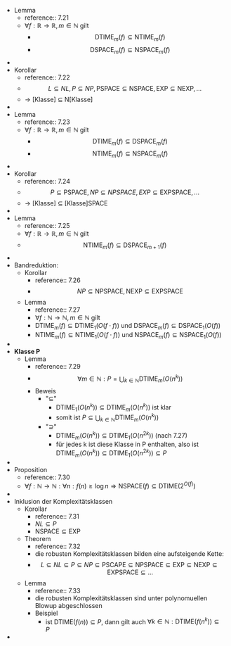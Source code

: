 - Lemma
	- reference:: 7.21
	- $\forall f:\mathbb{R}\rightarrow\mathbb{R},m\in\mathbb{N}$ gilt
		- $$\text{DTIME}_{m}\left(f\right)\subseteq\text{NTIME}_{m}\left(f\right)$$
		- $$\text{DSPACE}_{m}\left(f\right)\subseteq\text{NSPACE}_{m}\left(f\right)$$
-
- Korollar
	- reference:: 7.22
	- $$L\subseteq NL,P\subseteq NP,\text{PSPACE}\subseteq\text{NSPACE},\text{EXP}\subseteq\text{NEXP},...$$
	- -> [Klasse] $\subseteq$ N[Klasse]
-
- Lemma
	- reference:: 7.23
	- $\forall f:\mathbb{R}\rightarrow\mathbb{R},m\in\mathbb{N}$ gilt
		- $$\text{DTIME}_{m}\left(f\right)\subseteq\text{DSPACE}_{m}\left(f\right)$$
		- $$\text{NTIME}_{m}\left(f\right)\subseteq\text{NSPACE}_{m}\left(f\right)$$
-
- Korollar
	- reference:: 7.24
	- $$P\subseteq\text{PSPACE},NP\subseteq NPSPACE,EXP\subseteq\text{EXPSPACE},...$$
	- -> [Klasse] $\subseteq$ [Klasse]SPACE
-
- Lemma
	- reference:: 7.25
	- $\forall f:\mathbb{R}\rightarrow\mathbb{R},m\in\mathbb{N}$ gilt
	- $$\text{NTIME}_{m}\left(f\right)\subseteq\text{DSPACE}_{m+1}\left(f\right)$$
-
- Bandreduktion:
	- Korollar
		- reference:: 7.26
		- $$NP\subseteq\text{NPSPACE},\text{NEXP}\subseteq\text{EXPSPACE}$$
	- Lemma
		- reference:: 7.27
		- $\forall f:\mathbb{N}\rightarrow\mathbb{N},m\in\mathbb{N}$ gilt
		- $\text{DTIME}_{m}\left(f\right)\subseteq\text{DTIME}_1\left(O\left(f\cdot f\right)\right)$ und $\text{DSPACE}_{m}\left(f\right)\subseteq\text{DSPACE}_1\left(O\left(f\right)\right)$
		- $\text{NTIME}_{m}\left(f\right)\subseteq\text{NTIME}_1\left(O\left(f\cdot f\right)\right)$ und $\text{NSPACE}_{m}\left(f\right)\subseteq\text{NSPACE}_1\left(O\left(f\right)\right)$
-
- **Klasse P**
	- Lemma
		- reference:: 7.29
		- $$\forall m\in\mathbb{N}:P=\bigcup_{k\in\mathbb{N}}\text{DTIME}_{m}\left(O\left(n^{k}\right)\right)$$
		- Beweis
			- "$\subseteq$"
				- $\text{DTIME}_1\left(O\left(n^{k}\right)\right)\subseteq\text{DTIME}_{m}\left(O\left(n^{k}\right)\right)$ ist klar
				- somit ist $P\subseteq\bigcup_{k\in\mathbb{N}}\text{DTIME}_{m}\left(O\left(n^{k}\right)\right)$
			- "$\supseteq$"
				- $\text{DTIME}_{m}\left(O\left(n^{k}\right)\right)\subseteq\text{DTIME}_1\left(O\left(n^{2k}\right)\right)$ (nach 7.27)
				- für jedes k ist diese Klasse in P enthalten, also ist $\text{DTIME}_{m}\left(O\left(n^{k}\right)\right)\subseteq\text{DTIME}_1\left(O\left(n^{2k}\right)\right)\subseteq P$
-
- Proposition
	- reference:: 7.30
	- $\forall f:\mathbb{N}\rightarrow\mathbb{N}:\forall n:f\left(n\right)\geq\log n\Rightarrow\text{NSPACE}\left(f\right)\subseteq\text{DTIME}\left(2^{O\left(f\right)}\right)$
-
- Inklusion der Komplexitätsklassen
	- Korollar
		- reference:: 7.31
		- $NL\subseteq P$
		- $\text{NSPACE}\subseteq\text{EXP}$
	- Theorem
		- reference:: 7.32
		- die robusten Komplexitätsklassen bilden eine aufsteigende Kette:
		- $$L\subseteq NL\subseteq P\subseteq NP\subseteq\text{PSCAPE}\subseteq\text{NPSPACE}\subseteq\text{EXP}\subseteq\text{NEXP}\subseteq\text{EXPSPACE}\subseteq...$$
	- Lemma
		- reference:: 7.33
		- die robusten Komplexitätsklassen sind unter polynomuellen Blowup abgeschlossen
		- Beispiel
			- ist $\text{DTIME}\left(f\left(n\right)\right)\subseteq P$, dann gilt auch $\forall k\in\mathbb{N}:\text{DTIME}\left(f\left(n^{k}\right)\right)\subseteq P$
-